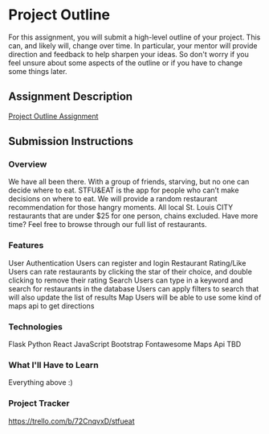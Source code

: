 # Project Outline
For this assignment, you will submit a high-level outline of your project. This can, and likely will, change over time. In particular, your mentor will provide direction and feedback to help sharpen your ideas. So don't worry if you feel unsure about some aspects of the outline or if you have to change some things later.

## Assignment Description
[Project Outline Assignment](https://education.launchcode.org/liftoff/modules/assignments/project-outline)

## Submission Instructions

### Overview
We have all been there. With a group of friends, starving, but no one can decide where to eat.
STFU&EAT is the app for people who can’t make decisions on where to eat. We will provide a random restaurant recommendation for those hangry moments. All local St. Louis CITY restaurants that are under $25 for one person, chains excluded. Have more time? Feel free to browse through our full list of restaurants.

### Features
User Authentication
    Users can register and login
Restaurant Rating/Like
    Users can rate restaurants by clicking the star of their choice, and double clicking to remove their rating
Search
    Users can type in a keyword and search for restaurants in the database
    Users can apply filters to search that will also update the list of results
Map
    Users will be able to use some kind of maps api to get directions

### Technologies
Flask
Python
React
JavaScript
Bootstrap
Fontawesome
Maps Api
    TBD

### What I'll Have to Learn
Everything above :)
### Project Tracker
https://trello.com/b/72CnqvxD/stfueat
